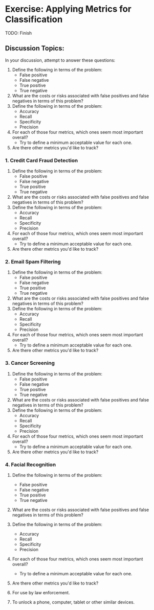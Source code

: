 # Exercise: Applying Metrics for Classification

TODO: Finish

## Discussion Topics:

In your discussion, attempt to answer these questions:

1. Define the following in terms of the problem:
    * False positive
    * False negative
    * True positive
    * True negative
2. What are the costs or risks associated with false positives and false negatives in terms of this problem?
3. Define the following in terms of the problem:
    * Accuracy
    * Recall 
    * Specificity
    * Precision 
4. For each of those four metrics, which ones seem most important overall?
    * Try to define a minimum acceptable value for each one.
5. Are there other metrics you'd like to track?


### 1. Credit Card Fraud Detection

1. Define the following in terms of the problem:
    * False positive
    * False negative
    * True positive
    * True negative
2. What are the costs or risks associated with false positives and false negatives in terms of this problem?
3. Define the following in terms of the problem:
    * Accuracy
    * Recall 
    * Specificity
    * Precision 
4. For each of those four metrics, which ones seem most important overall?
    * Try to define a minimum acceptable value for each one.
5. Are there other metrics you'd like to track?

### 2. Email Spam Filtering

1. Define the following in terms of the problem:
    * False positive
    * False negative
    * True positive
    * True negative
2. What are the costs or risks associated with false positives and false negatives in terms of this problem?
3. Define the following in terms of the problem:
    * Accuracy
    * Recall 
    * Specificity
    * Precision 
4. For each of those four metrics, which ones seem most important overall?
    * Try to define a minimum acceptable value for each one.
5. Are there other metrics you'd like to track?

### 3. Cancer Screening

1. Define the following in terms of the problem:
    * False positive
    * False negative
    * True positive
    * True negative
2. What are the costs or risks associated with false positives and false negatives in terms of this problem?
3. Define the following in terms of the problem:
    * Accuracy
    * Recall 
    * Specificity
    * Precision 
4. For each of those four metrics, which ones seem most important overall?
    * Try to define a minimum acceptable value for each one.
5. Are there other metrics you'd like to track?

### 4. Facial Recognition

1. Define the following in terms of the problem:
    * False positive
    * False negative
    * True positive
    * True negative
2. What are the costs or risks associated with false positives and false negatives in terms of this problem?
3. Define the following in terms of the problem:
    * Accuracy
    * Recall 
    * Specificity
    * Precision 
4. For each of those four metrics, which ones seem most important overall?
    * Try to define a minimum acceptable value for each one.
5. Are there other metrics you'd like to track?


1. For use by law enforcement.
2. To unlock a phone, computer, tablet or other similar devices.

